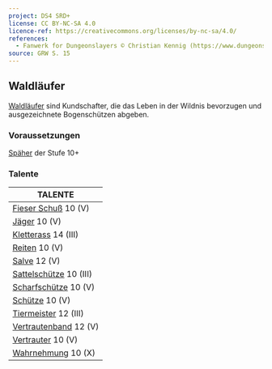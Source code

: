```yaml
---
project: DS4 SRD+
license: CC BY-NC-SA 4.0
licence-ref: https://creativecommons.org/licenses/by-nc-sa/4.0/
references: 
  - Fanwerk for Dungeonslayers © Christian Kennig (https://www.dungeonslayers.net/)
source: GRW S. 15
---
```


## Waldläufer

[Waldläufer](charaktere-heldenklassen-waldlaeufer.md) sind Kundschafter, die das Leben in der Wildnis bevorzugen und ausgezeichnete Bogenschützen abgeben.

### Voraussetzungen

[Späher](charaktere-klasse-spaeher.md) der Stufe 10+

### Talente

| TALENTE                                             |
| --------------------------------------------------- |
| [Fieser Schuß](talente/fieser-schuss.md) 10 (V)     |
| [Jäger](talente/jaeger.md) 10 (V)                   |
| [Kletterass](talente/kletterass.md) 14 (III)        |
| [Reiten](talente/reiten.md) 10 (V)                  |
| [Salve](talente/salve.md) 12 (V)                    |
| [Sattelschütze](talente/sattelschuetze.md) 10 (III) |
| [Scharfschütze](talente/scharfschuetze.md) 10 (V)   |
| [Schütze](talente/schuetze.md) 10 (V)               |
| [Tiermeister](talente/tiermeister.md) 12 (III)      |
| [Vertrautenband](talente/vertrautenband.md) 12 (V)  |
| [Vertrauter](talente/vertrauter.md) 10 (V)          |
| [Wahrnehmung](talente/wahrnehmung.md) 10 (X)        |

